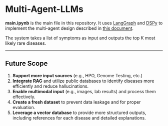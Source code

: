 # Multi-Agent-LLMs

**main.ipynb** is the main file in this repository. It uses [LangGraph](https://github.com/langchain-ai/langgraph) and [DSPy](https://github.com/stanfordnlp/dspy) to implement the multi-agent design described in [this document](https://docs.google.com/document/d/1wwL_FRew2MBR-DfGUJVBlPyg4wzm60Z6Cy2qcvWn__Q/edit?usp=sharing).

The system takes a list of symptoms as input and outputs the top K most likely rare diseases.

---

## Future Scope

1. **Support more input sources** (e.g., HPO, Genome Testing, etc.)
2. **Integrate RAG** and utilize public databases to identify diseases more efficiently and reduce hallucinations.
3. **Enable multimodal input** (e.g., images, lab results) and process them effectively.
4. **Create a fresh dataset** to prevent data leakage and for proper evaluation.
5. **Leverage a vector database** to provide more structured outputs, including references for each disease and detailed explanations.
